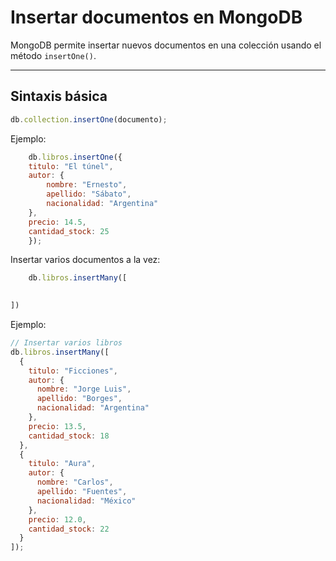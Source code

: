 # Insertar documentos en MongoDB

MongoDB permite insertar nuevos documentos en una colección usando el método `insertOne()`.

---

## Sintaxis básica

```js
db.collection.insertOne(documento);
```
Ejemplo:

```js   
    db.libros.insertOne({
    titulo: "El túnel",
    autor: {
        nombre: "Ernesto",
        apellido: "Sábato",
        nacionalidad: "Argentina"
    },
    precio: 14.5,
    cantidad_stock: 25
    });
```
Insertar varios documentos a la vez:

```js
    db.libros.insertMany([
    

])
```
Ejemplo:

```js
// Insertar varios libros
db.libros.insertMany([
  {
    titulo: "Ficciones",
    autor: {
      nombre: "Jorge Luis",
      apellido: "Borges",
      nacionalidad: "Argentina"
    },
    precio: 13.5,
    cantidad_stock: 18
  },
  {
    titulo: "Aura",
    autor: {
      nombre: "Carlos",
      apellido: "Fuentes",
      nacionalidad: "México"
    },
    precio: 12.0,
    cantidad_stock: 22
  }
]);
```